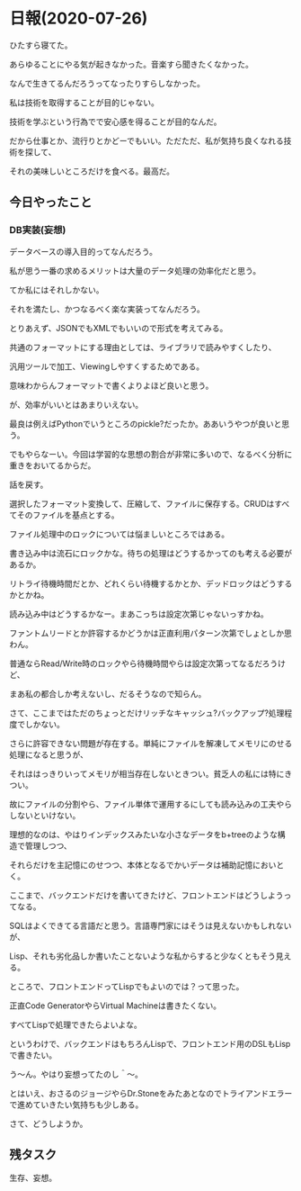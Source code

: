 # 日報(2020-07-26)

ひたすら寝てた。

あらゆることにやる気が起きなかった。音楽すら聞きたくなかった。

なんで生きてるんだろうってなったりすらしなかった。

私は技術を取得することが目的じゃない。

技術を学ぶという行為でで安心感を得ることが目的なんだ。

だから仕事とか、流行りとかどーでもいい。ただただ、私が気持ち良くなれる技術を探して、

それの美味しいところだけを食べる。最高だ。

## 今日やったこと

### DB実装(妄想)

データベースの導入目的ってなんだろう。

私が思う一番の求めるメリットは大量のデータ処理の効率化だと思う。

てか私にはそれしかない。

それを満たし、かつなるべく楽な実装ってなんだろう。

とりあえず、JSONでもXMLでもいいので形式を考えてみる。

共通のフォーマットにする理由としては、ライブラリで読みやすくしたり、

汎用ツールで加工、Viewingしやすくするためである。

意味わからんフォーマットで書くよりよほど良いと思う。

が、効率がいいとはあまりいえない。

最良は例えばPythonでいうところのpickle?だったか。ああいうやつが良いと思う。

でもやらなーい。今回は学習的な思想の割合が非常に多いので、なるべく分析に重きをおいてるからだ。

話を戻す。

選択したフォーマット変換して、圧縮して、ファイルに保存する。CRUDはすべてそのファイルを基点とする。

ファイル処理中のロックについては悩ましいところではある。

書き込み中は流石にロックかな。待ちの処理はどうするかってのも考える必要があるか。

リトライ待機時間だとか、どれくらい待機するかとか、デッドロックはどうするかとかね。

読み込み中はどうするかなー。まあこっちは設定次第じゃないっすかね。

ファントムリードとか許容するかどうかは正直利用パターン次第でしょとしか思わん。

普通ならRead/Write時のロックやら待機時間やらは設定次第ってなるだろうけど、

まあ私の都合しか考えないし、だるそうなので知らん。

さて、ここまではただのちょっとだけリッチなキャッシュ?バックアップ?処理程度でしかない。

さらに許容できない問題が存在する。単純にファイルを解凍してメモリにのせる処理になると思うが、

それははっきりいってメモリが相当存在しないときつい。貧乏人の私には特にきつい。

故にファイルの分割やら、ファイル単体で運用するにしても読み込みの工夫やらしないといけない。

理想的なのは、やはりインデックスみたいな小さなデータをb+treeのような構造で管理しつつ、

それらだけを主記憶にのせつつ、本体となるでかいデータは補助記憶においとく。

ここまで、バックエンドだけを書いてきたけど、フロントエンドはどうしようってなる。

SQLはよくできてる言語だと思う。言語専門家にはそうは見えないかもしれないが、

Lisp、それも劣化品しか書いたことないような私からすると少なくともそう見える。

ところで、フロントエンドってLispでもよいのでは？って思った。

正直Code GeneratorやらVirtual Machineは書きたくない。

すべてLispで処理できたらよいよな。

というわけで、バックエンドはもちろんLispで、フロントエンド用のDSLもLispで書きたい。

う〜ん。やはり妄想ってたのし＾〜。

とはいえ、おさるのジョージやらDr.Stoneをみたあとなのでトライアンドエラーで進めていきたい気持ちも少しある。

さて、どうしようか。

## 残タスク

生存、妄想。
